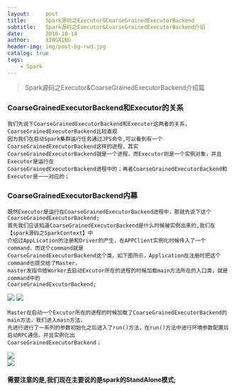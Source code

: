 ```yaml
---
layout:     post
title:      Spark源码之Executor&CoarseGrainedExecutorBackend
subtitle:   Spark源码之Executor&CoarseGrainedExecutorBackend介绍
date:       2018-10-14
author:     XINGXING
header-img: img/post-bg-rwd.jpg
catalog: true
tags:
    - Spark
---
```


>
>Spark源码之Executor&CoarseGrainedExecutorBackend介绍篇
> 

### CoarseGrainedExecutorBackend和Executor的关系
    我们先说下CoarseGrainedExecutorBackend和Executor这两者的关系，CoarseGrainedExecutorBackend比较直观
    因为我们在启动Spark集群运行任务通过JPS命令,可以看到有一个CoarseGrainedExecutorBackend这样的进程，其实
    CoarseGrainedExecutorBackend就是一个进程，而Executor则是一个实例对象，并且Executor是运行在
    CoarseGrainedExecutorBackend进程中的；再者CoarseGrainedExecutorBackend和Executor是一一对应的；
    
### CoarseGrainedExecutorBackend内幕
    既然Executor是运行在CoarseGrainedExecutorBackend进程中，那就先说下这个CoarseGrainedExecutorBackend;
    首先我们应该知道CoarseGrainedExecutorBackend是什么时候被实例出来的,我们在【spark源码之SparkContext】中
    介绍过AppLication的注册和Driver的产生，在APPClient实例化时候传入了一个command，而这个command就是
    CoarseGrainedExecutorBackend这个类，如下图所示，Application在注册时把这个command也提交给了Master，
    master发指令给Worker去启动Excutor所在的进程的时候加载main方法所在的入口类，就是command中的
    CoarseGrainedExcutorBackend;

![](https://ws3.sinaimg.cn/large/006tNbRwgy1fwa25yznh3j31j80f4ta4.jpg)
![](https://ws4.sinaimg.cn/large/006tNbRwly1fwa33vgtr8j31ks10w0v8.jpg)

    Master在启动一个Excutor所在的进程的时候加载了CoarseGrainedExecutorBackend的main方法，我们进入main方法，
    先进行进行了一系列的参数初始化之后进入了run()方法，在run()方法中进行环境参数配置后启动RPC通信，并且实例化出
    CoarseGrainedExecutorBackend；
    
![](https://ws4.sinaimg.cn/large/006tNbRwgy1fw7lehyoi9j31hq13wabt.jpg)   
![](https://ws1.sinaimg.cn/large/006tNbRwgy1fw7lhb3t8dj31kw0msq4o.jpg)    

    
    



#### 需要注意的是,我们现在主要说的是spark的StandAlone模式;



